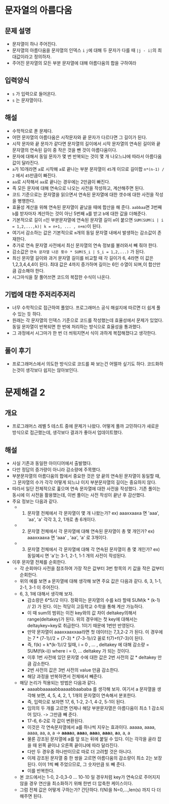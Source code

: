# 문자열의 아름다움
## 문제 설명
- 문자열이 하나 주어진다.
- 문자열의 아름다움을 문자열의 인덱스 `i` `j`에 대해 두 문자가 다를 때 `|j - i|`의 최대값이라고 정의하자.
- 주어진 문자열의 모든 부분 문자열에 대해 아름다움의 합을 구하여라

## 입력양식
- `s` 가 입력으로 들어온다.
- `s` 는 문자열이다.

## 해설
- 수학적으로 푼 문제다.
- 어떤 문자열의 아름다움은 시작문자와 끝 문자가 다르다면 그 길이가 된다.
- 시작 문자와 끝 문자가 같다면 문자열의 길이에서 시작 문자열의 연속된 길이와 끝 문자열의 연속된 길이 중 작은 것을 뺀 것이 아름다움이다.
- 문자에 대해서 동일 문자가 몇 번 반복되는 것이 몇 개 나오느냐에 따라서 아름다움 값이 달라진다.
- `a`가 10개라면 `a`로 시작해 `a`로 끝나는 부분 문자열이 `45`개 이므로 길이합 `n*(n-1) / 2` 에서 `45`만큼이 빠진다.
- `aa`로 시작해서 `aa`로 끝나는 경우에는 2만큼이 빠진다.
- 즉 모든 문자에 대해 연속으로 나오는 사전을 작성하고, 계산해주면 된다.
- 코드 기준으로는 문자열을 읽으면서 연속된 문자열에 대한 갯수에 대한 사전을 작성을 병행한다.
- 효율성 계산을 위해 연속된 문자열이 끝났을 때에 합산을 해 준다. `aabbaa`면 3번째 `b`를 받자마자 계산하는 것이 아닌 5번째 `a`를 받고 `b`에 대한 값을 더해준다.
- 기본적으로 길이 `n`인 부분문자열에 연속된 문자열 길이 `m`이 붙으면 `SUM(SUM(i | i = 1,2,...,k)| k = n+1, ... , n+m)`이 된다.
- 여기서 감소하는 값은 기본적으로 `m`개의 동일 문자열 내에서 발생하는 감소값이 존재한다.
- 추가로 연속 문자열 사전에서 최신 문자열의 연속 정보를 불러와서 빼 줘야 한다.
- 감소값은 `연속 문자열 나온 횟수 * SUM(S_i | S_i = 1,2,...)` 가 된다.
- 최신 문자열 길이와 과거 문자열 길이를 비교할 때 각 길이가 6, 4라면 이 값은 1,2,3,4,4,4이 된다. 최대 값은 4까지 증가하며 길이는 6인 수열이 되며,이 합산만큼 감소해야 한다.
- 시그마식을 잘 풀어쓰면 코드의 복잡한 수식이 나온다. 

## 기법에 대한 주저리주저리
- 너무 수학적으로 접근하여 풀었다. 프로그래머스 공식 해설지에 따르면 더 쉽게 풀 수 있는 듯 하다.
- 원래는 각 문자열의 인덱스 기준으로 코드를 작성했는데 효율성에서 문제가 있었다. 동일 문자열이 반복되면 한 번에 처리하는 방식으로 효율성을 통과했다.
- 그 과정에서 시그마가 한 번 더 씌워지면서 식이 과하게 복잡해졌다고 생각한다.

## 풀이 후기
- 프로그래머스에서 의도한 방식으로 코드를 짜 보는건 어떨까 싶기도 하다. 코드화하는것이 생각보다 쉽지는 않아보인다.

# 문제해결 2

## 개요
- 프로그래머스 레벨 5 테스트 중에 문제가 나왔다. 어떻게 풀까 고민하다가 새로운 방식으로 접근했는데, 생각보다 결과가 좋아서 업데이트했다.

## 해설
- 사실 기존과 동일한 아이디어에서 출발했다.
- 다만 정답의 증가량이 아니라 감소량에 주목했다.
- 부분문자열의 아름다움의 합에서 중요한 것은 양 끝의 연속된 문자열이 동일할 때, 그 문자열의 수가 각각 어떻게 되느냐 이지 부분문자열의 길이는 중요하지 않다.
- 따라서 일단 전체적으로 훑으며 연속 문자열에 대한 사전을 작성했다. 기존 풀이는 동시에 이 사전을 활용했는데, 이번 풀이는 사전 작성이 끝난 후 감산했다.
- 주요 정보는 다음과 같다.
  - 1. 문자열 전체에서 각 문자열이 몇 개 나왔는가?                   ex) aaaxxaaxa 면 'aaa', 'aa', 'a' 각각 3, 2, 1개로 총 6개이다.
  - 2. 문자열 전체에서 각 문자열에 대해 연속된 문자열이 총 몇 개인가?  ex) aaaxxaaxa 면 'aaa' , 'aa', 'a' 로 3개이다.
  - 3. 문자열 전체에서 각 문자열에 대해 각 연속된 문자열이 총 몇 개인가? ex) 동일예시 면 'a'는 3-1, 2-1, 1-1 개의 사전이 작성된다.
- 이후 문자열 전체를 순회한다. 
  - 각 순회마다 사전을 참조하여 가장 작은 값부터 3번 항목의 키 값을 작은 값부터 순회한다.
  - 위의 예를 보면 a 문자열에 대해 생각해 보면 주요 값은 다음과 같다. 6, 3, 1-1, 2-1, 3-1 이 주어진다.
  - 6, 3, 1에 대해서 생각해 보자.
    - 감소량은 6*5//2 이다. 정확히는 문자열의 수를 k라 할때 SUM(k * (k-1) // 2) 가 된다. 이는 적당히 고등학교 수학을 통해 계산 가능하다.
    - 이 때 sum의 범위는 이전 key와의 값 차이 deltakey의해서 range(deltakey)가 된다. 위의 경우에는 첫 key에 대해서는 deltaykey=key로 취급한다. 1이기 때문에 1번만 반영된다.
    - 만약 문자열이 aaaxxaaxxaa라면 첫 데이터는 7,3,2-2 가 된다. 이 경우에는 7 * (7-1)//2 + (7-3) * (7-3-1)//2 꼴로 f(7)+f(7-3)이 된다.
    - 즉, f(k) = k*(k-1)//2 일때, i = 0 , ... , deltakey 에 대해 감소량 = SUM(f(k-i)) where i = 0, ... deltakey 가 되는 것이다.
    - 이후 1번 사전에 있던 문자열 수에 대한 값은 2번 사전의 값 * deltakey 만큼 감소한다.
    - 2번 사전의 값은 3번 사전의 value 만큼 감소한다.
    - 해당 과정을 반복하면서 전체에서 빼준다.
  - 해당 논리가 적용되는 방법은 다음과 같다.
    - aaaabbaaaaabbaaaabbaababa 를 생각해 보자. 여기서 a 문자열을 생각해 보면, 4, 5, 4, 2, 1, 1개의 문자열이 연속해서 분포한다.
    - 즉, 입력으로 보자면 17, 6, 1-2, 2-1, 4-2, 5-1이 된다.
    - 임의의 두 개를 고르면 언제나 해당 부분문자열은 아름다움이 최소 1 감소되어 있다. -> 그만큼 빼 준다.
    - 17-6, 6-2로 각 값이 변환된다.
    - 이것은 각 연속문자열에서 a를 하나씩 지우는 효과이다. aaaaa, aaaa, aaaa, aa, a, a -> **aaaa**a, **aaa**a, **aaa**a, **aaa**a, **a**a, a, a
    - 물론 강조된 문자열에 a를 앞 또는 뒤에 붙일 수 있다. 이는 각각을 골라 잡을 때 왼쪽 끝이냐 오른쪽 끝이냐에 따라 달라진다. 
    - 다만 두 경우중 하나만이므로 따로 더 고려할 것은 아니다.
    - 이제 강조된 문자열 중 한 쌍을 고르면 아름다움의 감소량이 최소 2는 보장된다. 이미 1씩 빼 주었으므로, 그 숫자만큼 또 빼 준다.
    - 이를 반복한다.
  - 본 코드에서는 1-0, 2-0,3-0 ... 10-10 일 경우처럼 key가 연속으로 주어지지 않을 경우 연산을 최소화하기 위해 한번 더 압축한 케이스이다.
  - 그럼 전체 값은 어떻게 구하는가? 간단하다. f(N)을 N=0,...,len(s) 까지 다 더해주면 된다.
